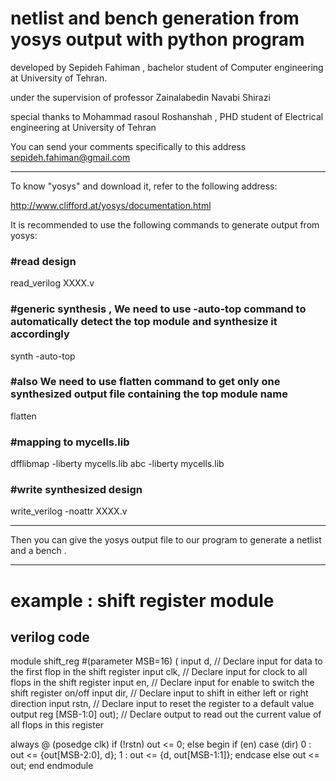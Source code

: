 # netlist and bench generation from yosys output with python program
 
 
developed by Sepideh Fahiman , bachelor student of Computer engineering at University of Tehran.


under the supervision of professor Zainalabedin Navabi Shirazi                     

                                                                                                      
special thanks to Mohammad rasoul Roshanshah , PHD student of Electrical engineering at University of Tehran


You can send your comments specifically to this address  <sepideh.fahiman@gmail.com>

*********************************************************************************************************************************

To know "yosys" and download it, refer to the following address:

<http://www.clifford.at/yosys/documentation.html>

It is recommended to use the following commands to generate output from yosys:

### #read design

read_verilog XXXX.v

### #generic synthesis , We need to use -auto-top command to automatically detect the top module and synthesize it accordingly

synth -auto-top 

### #also We need to use flatten command to get only one synthesized output file containing the top module name

flatten


### #mapping to mycells.lib

dfflibmap -liberty mycells.lib
abc -liberty mycells.lib

### #write synthesized design

write_verilog -noattr XXXX.v


*********************************************************************************************************************************

Then you can give the yosys output file to our program to generate a netlist and a bench .

*********************************************************************************************************************************
# example : shift register module

## verilog code

module shift_reg  #(parameter MSB=16) (  input d,                      // Declare input for data to the first flop in the shift register
                                        input clk,                    // Declare input for clock to all flops in the shift register
                                        input en,                     // Declare input for enable to switch the shift register on/off
                                        input dir,                    // Declare input to shift in either left or right direction
                                        input rstn,                   // Declare input to reset the register to a default value
                                        output reg [MSB-1:0] out);    // Declare output to read out the current value of all flops in this register


   always @ (posedge clk)
      if (!rstn)
         out <= 0;
      else begin
         if (en)
            case (dir)
               0 :  out <= {out[MSB-2:0], d};
               1 :  out <= {d, out[MSB-1:1]};
            endcase
         else
            out <= out;
      end
endmodule
